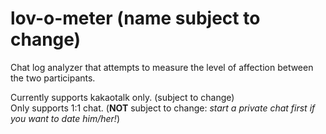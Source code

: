 # lov-o-meter (name subject to change)
Chat log analyzer that attempts to measure the level of affection between the two participants.  
  
Currently supports kakaotalk only. (subject to change)  
Only supports 1:1 chat. (**NOT** subject to change: *start a private chat first if you want to date him/her!*)
